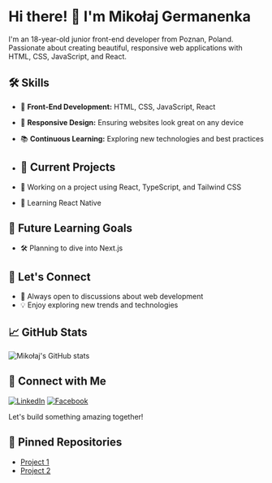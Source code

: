 # Hi there! 👋 I'm Mikołaj Germanenka

I'm an 18-year-old junior front-end developer from Poznan, Poland. Passionate about creating beautiful, responsive web applications with HTML, CSS, JavaScript, and React.

## 🛠️ Skills

- 🎨 **Front-End Development:** HTML, CSS, JavaScript, React
- 📱 **Responsive Design:** Ensuring websites look great on any device
- 📚 **Continuous Learning:** Exploring new technologies and best practices

- ## 🚀 Current Projects

- 🔭 Working on a project using React, TypeScript, and Tailwind CSS
- 🌱 Learning React Native

## 🌱 Future Learning Goals

- 🛠️ Planning to dive into Next.js

## 💬 Let's Connect

- 💬 Always open to discussions about web development
- 💡 Enjoy exploring new trends and technologies

## 📈 GitHub Stats

![Mikołaj's GitHub stats](https://github-readme-stats.vercel.app/api?username=luvtorn&show_icons=true&theme=radical)

## 🔗 Connect with Me

[![LinkedIn](https://img.shields.io/badge/-LinkedIn-blue)](https://www.linkedin.com/in/miko%C5%82aj-germanenka-125ba0313/)
[![Facebook](https://img.shields.io/badge/-Facebook-blue)](https://www.facebook.com/profile.php?id=100054891041419)

Let's build something amazing together!

## 📂 Pinned Repositories

- [Project 1](https://github.com/MikolajGermanenka/project1)
- [Project 2](https://github.com/MikolajGermanenka/project2)
